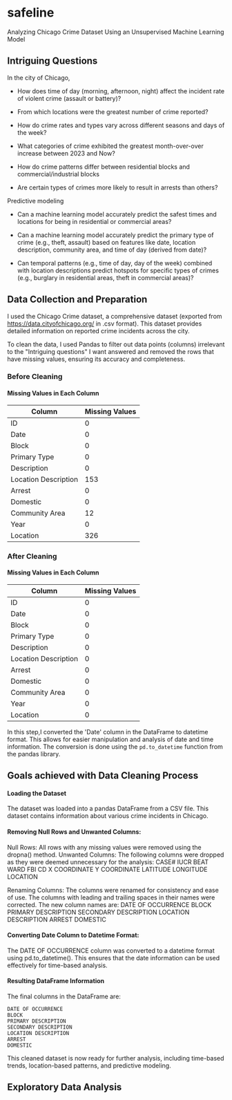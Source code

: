 # safeline
Analyzing Chicago Crime Dataset Using an Unsupervised Machine Learning Model

## Intriguing Questions

In the city of Chicago,

* How does time of day (morning, afternoon, night) affect the incident rate of violent crime (assault or battery)?

* From which locations were the greatest number of crime reported?
  
* How do crime rates and types vary across different seasons and days of the week?

* What categories of crime exhibited the greatest month-over-over increase between 2023 and Now?

* How do crime patterns differ between residential blocks and commercial/industrial blocks

* Are certain types of crimes more likely to result in arrests than others?

Predictive modeling

* Can a machine learning model accurately predict the safest times and locations for being in residential or commercial areas?

* Can a machine learning model accurately predict the primary type of crime (e.g., theft, assault) based on features like date, location description, community area, and time of day (derived from date)?

* Can temporal patterns (e.g., time of day, day of the week) combined with location descriptions predict hotspots for specific types of crimes (e.g., burglary in residential areas, theft in commercial areas)?

## Data Collection and Preparation

I used the Chicago Crime dataset, a comprehensive dataset (exported from https://data.cityofchicago.org/ in .csv format). This dataset provides detailed information on reported crime incidents across the city. 

To clean the data, I used Pandas to filter out data points (columns) irrelevant to the "Intriguing questions" I want answered and removed the rows that have missing values, ensuring its accuracy and completeness. 

### Before Cleaning
#### Missing Values in Each Column

| Column                | Missing Values |
|-----------------------|----------------|
| ID                    | 0              |
| Date                  | 0              |
| Block                 | 0              |
| Primary Type          | 0              |
| Description           | 0              |
| Location Description  | 153            |
| Arrest                | 0              |
| Domestic              | 0              |
| Community Area        | 12             |
| Year                  | 0              |
| Location              | 326            |


### After Cleaning
#### Missing Values in Each Column

| Column                | Missing Values |
|-----------------------|----------------|
| ID                    | 0              |
| Date                  | 0              |
| Block                 | 0              |
| Primary Type          | 0              |
| Description           | 0              |
| Location Description  | 0              |
| Arrest                | 0              |
| Domestic              | 0              |
| Community Area        | 0              |
| Year                  | 0              |
| Location              | 0              |

In this step,I converted the 'Date' column in the DataFrame to datetime format. This allows for easier manipulation and analysis of date and time information. The conversion is done using the `pd.to_datetime` function from the pandas library.

## Goals achieved with Data Cleaning Process

#### Loading the Dataset
The dataset was loaded into a pandas DataFrame from a CSV file. This dataset contains information about various crime incidents in Chicago.

#### Removing Null Rows and Unwanted Columns:
Null Rows: All rows with any missing values were removed using the dropna() method.
Unwanted Columns: The following columns were dropped as they were deemed unnecessary for the analysis:
            CASE#
            IUCR
            BEAT
            WARD
            FBI CD
            X COORDINATE
            Y COORDINATE
            LATITUDE
            LONGITUDE
            LOCATION

Renaming Columns:
The columns were renamed for consistency and ease of use. The columns with leading and trailing spaces in their names were corrected. The new column names are:
            DATE OF OCCURRENCE
            BLOCK
            PRIMARY DESCRIPTION
            SECONDARY DESCRIPTION
            LOCATION DESCRIPTION
            ARREST
            DOMESTIC
            

#### Converting Date Column to Datetime Format:
The DATE OF OCCURRENCE column was converted to a datetime format using pd.to_datetime(). This ensures that the date information can be used effectively for time-based analysis.

#### Resulting DataFrame Information
The final columns in the DataFrame are:

    DATE OF OCCURRENCE
    BLOCK
    PRIMARY DESCRIPTION
    SECONDARY DESCRIPTION
    LOCATION DESCRIPTION
    ARREST
    DOMESTIC
    

This cleaned dataset is now ready for further analysis, including time-based trends, location-based patterns, and predictive modeling.


## Exploratory Data Analysis
